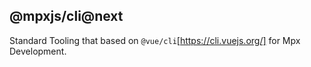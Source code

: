 ## @mpxjs/cli@next

Standard Tooling that based on `@vue/cli`[https://cli.vuejs.org/] for Mpx Development.
